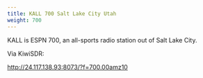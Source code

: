 ```yaml
---
title: KALL 700 Salt Lake City Utah
weight: 700
---
```

KALL is ESPN 700, an all-sports radio station out of Salt Lake City.

Via KiwiSDR:

http://24.117.138.93:8073/?f=700.00amz10
